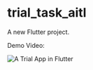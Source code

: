 # trial_task_aitl

A new Flutter project.

Demo Video:

![A Trial App in Flutter](https://i.imgur.com/KoueNaJ.gifv)
